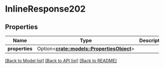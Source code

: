 # InlineResponse202

## Properties

Name | Type | Description | Notes
------------ | ------------- | ------------- | -------------
**properties** | Option<[**crate::models::PropertiesObject**](PropertiesObject.md)> |  | [optional]

[[Back to Model list]](../README.md#documentation-for-models) [[Back to API list]](../README.md#documentation-for-api-endpoints) [[Back to README]](../README.md)


